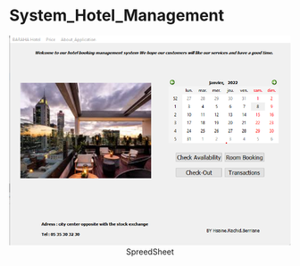 # System_Hotel_Management

 <p align="center"> <img src="hotel-screen.png" title="SpreedSheet"><br> SpreedSheet</p> 

